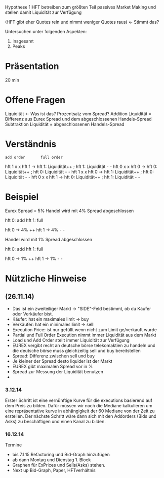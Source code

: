 Hypothese 1
HFT betreiben zum größten Teil passives Market Making und stellen damit Liquidität zur Verfügung

(HFT gibt eher Quotes rein und nimmt weniger Quotes raus) <- Stimmt das?

Untersuchen unter folgenden Aspekten:
1. Insgesamt
2. Peaks

# Präsentation
20 min

# Offene Fragen
Liquidität <- Was ist das? Prozentsatz vom Spread?
Addition Liquidität = Differenz aus Eurex Spread und dem abgeschlossenen Handels-Spread
Subtraktion Liquidität = abgeschlossenen Handels-Spread

# Verständnis

	add order		full order
hft 1 		x			x			hft 1  	-> hft 1: Liquidität++ ; hft 1: Liquidität - -
hft 0 		x			x			hft 0  	-> hft 0: Liquidität++ ; hft 0: Liquidität - -
hft 1 		x			x			hft 0  	-> hft 1: Liquidität++ ; hft 0: Liquidität - -
hft 0 		x			x			hft 1  	-> hft 0: Liquidität++ ; hft 1: Liquidität - -


# Beispiel

Eurex Spread = 5%
Handel wird mit 4% Spread abgeschlossen

hft 0: add		hft 1: full

hft 0 -> 4% ++
hft 1 -> 4% - -

Handel wird mit 1% Spread abgeschlossen

hft 0: add		hft 1: full

hft 0 -> 1% ++
hft 1 -> 1% - -


# Nützliche Hinweise
## (26.11.14)
* Das ist ein zweiteiliger Markt -> "SIDE"-Feld bestimmt, ob du Käufer oder Verkäufer bist.
* Käufer: hat ein maximales limit -> buy
* Verkäufer: hat ein minimales limit -> sell
* Execution Price: ist nur gefüllt wenn nicht zum Limit ge/verkauft wurde
* Partial und Full Order Execution nimmt immer Liquidität aus dem Markt
* Load und Add Order stellt immer Liquidität zur Verfügung
* EUREX vergibt recht an deutsche börse telekomaktien zu handeln und die deutsche börse muss gleichzeitig sell und buy bereitstellen 
* Spread: Differenz zwischen sell und buy
* Je kleiner der Spread desto liquider ist der Markt
* EUREX gibt maximalen Spread vor in %
* Spread zur Messung der Liquidität benutzen
* 
### 3.12.14

Erster Schritt ist eine vernünftige Kurve für die executions basierend auf dem Preis zu bilden.
Dafür müssen wir noch die Mediane kalkulieren um eine repräsentative kurve in abhängigkeit der 60 Mediane von der Zeit zu erstellen. 
Der nächste Schritt wäre dann sich mit den Addorders (Bids und Asks) zu beschäftigen und einen Kanal zu bilden.

### 16.12.14

Termine
* bis 7.1.15 Refactoring und Bid-Graph hinzufügen
* ab dann Montag und Dienstag 1. Block
* Graphen für ExPrices und Sells(Asks) stehen.
* Next up Bid-Graph, Paper, HFTverhältnis

